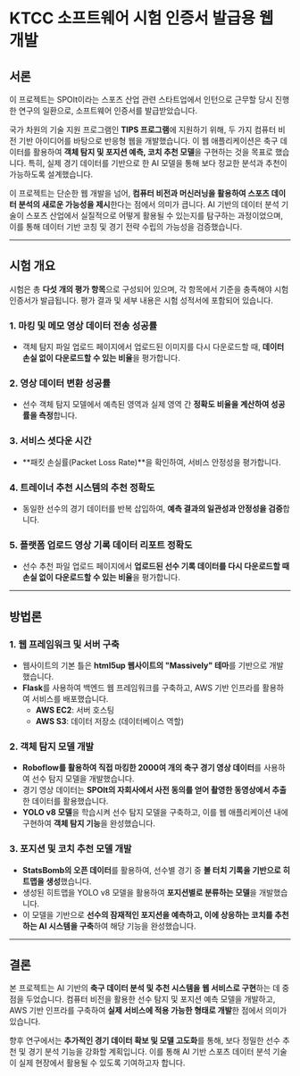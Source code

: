 
# KTCC 소프트웨어 시험 인증서 발급용 웹 개발

## 서론

이 프로젝트는 SPOIt이라는 스포츠 산업 관련 스타트업에서 인턴으로 근무할 당시 진행한 연구의 일환으로, 소프트웨어 인증서를 발급받았습니다.

국가 차원의 기술 지원 프로그램인 **TIPS 프로그램**에 지원하기 위해, 두 가지 컴퓨터 비전 기반 아이디어를 바탕으로 반응형 웹을 개발했습니다. 이 웹 애플리케이션은 축구 데이터를 활용하여 **객체 탐지 및 포지션 예측, 코치 추천 모델**을 구현하는 것을 목표로 했습니다. 특히, 실제 경기 데이터를 기반으로 한 AI 모델을 통해 보다 정교한 분석과 추천이 가능하도록 설계했습니다.

이 프로젝트는 단순한 웹 개발을 넘어, **컴퓨터 비전과 머신러닝을 활용하여 스포츠 데이터 분석의 새로운 가능성을 제시**한다는 점에서 의미가 큽니다. AI 기반의 데이터 분석 기술이 스포츠 산업에서 실질적으로 어떻게 활용될 수 있는지를 탐구하는 과정이었으며, 이를 통해 데이터 기반 코칭 및 경기 전략 수립의 가능성을 검증했습니다.

---

## 시험 개요

시험은 총 **다섯 개의 평가 항목**으로 구성되어 있으며, 각 항목에서 기준을 충족해야 시험 인증서가 발급됩니다. 평가 결과 및 세부 내용은 시험 성적서에 포함되어 있습니다.

### **1. 마킹 및 메모 영상 데이터 전송 성공률**

- 객체 탐지 파일 업로드 페이지에서 업로드된 이미지를 다시 다운로드할 때, **데이터 손실 없이 다운로드할 수 있는 비율**을 평가합니다.

### **2. 영상 데이터 변환 성공률**

- 선수 객체 탐지 모델에서 예측된 영역과 실제 영역 간 **정확도 비율을 계산하여 성공률을 측정**합니다.

### **3. 서비스 셧다운 시간**

- **패킷 손실률(Packet Loss Rate)**을 확인하여, 서비스 안정성을 평가합니다.

### **4. 트레이너 추천 시스템의 추천 정확도**

- 동일한 선수의 경기 데이터를 반복 삽입하여, **예측 결과의 일관성과 안정성을 검증**합니다.

### **5. 플랫폼 업로드 영상 기록 데이터 리포트 정확도**

- 선수 추천 파일 업로드 페이지에서 **업로드된 선수 기록 데이터를 다시 다운로드할 때 손실 없이 다운로드할 수 있는 비율**을 평가합니다.

---

## 방법론

### **1. 웹 프레임워크 및 서버 구축**

- 웹사이트의 기본 틀은 **html5up 웹사이트의 "Massively" 테마**를 기반으로 개발했습니다.
- **Flask**를 사용하여 백엔드 웹 프레임워크를 구축하고, AWS 기반 인프라를 활용하여 서비스를 배포했습니다.
  - **AWS EC2**: 서버 호스팅
  - **AWS S3**: 데이터 저장소 (데이터베이스 역할)

### **2. 객체 탐지 모델 개발**

- **Roboflow를 활용하여 직접 마킹한 2000여 개의 축구 경기 영상 데이터**를 사용하여 선수 탐지 모델을 개발했습니다.
- 경기 영상 데이터는 **SPOIt의 자회사에서 사전 동의를 얻어 촬영한 동영상에서 추출**한 데이터를 활용했습니다.
- **YOLO v8 모델**을 학습시켜 선수 탐지 모델을 구축하고, 이를 웹 애플리케이션 내에 구현하여 **객체 탐지 기능**을 완성했습니다.

### **3. 포지션 및 코치 추천 모델 개발**

- **StatsBomb의 오픈 데이터**를 활용하여, 선수별 경기 중 **볼 터치 기록을 기반으로 히트맵을 생성**했습니다.
- 생성된 히트맵을 YOLO v8 모델을 활용하여 **포지션별로 분류하는 모델**을 개발했습니다.
- 이 모델을 기반으로 **선수의 잠재적인 포지션을 예측하고, 이에 상응하는 코치를 추천하는 AI 시스템을 구축**하여 해당 기능을 완성했습니다.

---

## 결론

본 프로젝트는 AI 기반의 **축구 데이터 분석 및 추천 시스템을 웹 서비스로 구현**하는 데 중점을 두었습니다. 컴퓨터 비전을 활용한 선수 탐지 및 포지션 예측 모델을 개발하고, AWS 기반 인프라를 구축하여 **실제 서비스에 적용 가능한 형태로 개발**한 점에서 의미가 있습니다.

향후 연구에서는 **추가적인 경기 데이터 확보 및 모델 고도화**를 통해, 보다 정밀한 선수 추천 및 경기 분석 기능을 강화할 계획입니다. 이를 통해 AI 기반 스포츠 데이터 분석 기술이 실제 현장에서 활용될 수 있도록 기여하고자 합니다.
